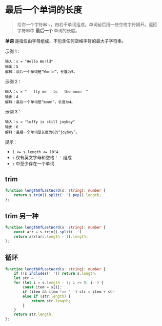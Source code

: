 # 最后一个单词的长度

> 给你一个字符串 `s`，由若干单词组成，单词前后用一些空格字符隔开。返回字符串中 **最后一个** 单词的长度。

**单词** 是指仅由字母组成、不包含任何空格字符的最大子字符串。

示例 1：

```
输入：s = "Hello World"
输出：5
解释：最后一个单词是“World”，长度为5。
```

示例 2：

```
输入：s = "   fly me   to   the moon  "
输出：4
解释：最后一个单词是“moon”，长度为4。
```

示例 3：

```
输入：s = "luffy is still joyboy"
输出：6
解释：最后一个单词是长度为6的“joyboy”。
```

提示：

- `1 <= s.length <= 10^4`
- `s` 仅有英文字母和空格 `' '` 组成
- `s` 中至少存在一个单词

## trim

```TypeScript
function lengthOfLastWord(s: string): number {
    return s.trim().split(' ').pop().length;
};
```

## trim 另一种

```TypeScript
function lengthOfLastWord(s: string): number {
    const arr = s.trim().split(' ')
    return arr[arr.length - 1].length;
};
```

## 循环

```TypeScript
function lengthOfLastWord(s: string): number {
    if (!s.includes(' ')) return s.length;
    let str = '';
    for (let i = s.length - 1; i >= 0; i--) {
        const item = s[i];
        if (item && item !== ' ') str = item + str
        else if (str.length) {
            return str.length;
        }
    }
    return str.length;
};
```

